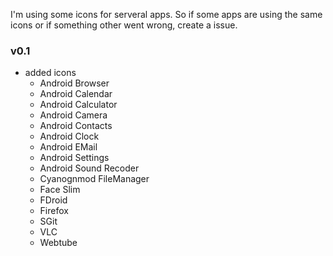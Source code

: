 I'm using some icons for serveral apps. So if some apps are using the same icons or if something other went wrong, create a issue.

### v0.1
* added icons
  * Android Browser
  * Android Calendar
  * Android Calculator
  * Android Camera
  * Android Contacts
  * Android Clock
  * Android EMail
  * Android Settings
  * Android Sound Recoder
  * Cyanognmod FileManager
  * Face Slim
  * FDroid
  * Firefox
  * SGit
  * VLC
  * Webtube
